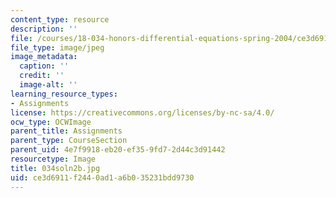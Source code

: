 ```yaml
---
content_type: resource
description: ''
file: /courses/18-034-honors-differential-equations-spring-2004/ce3d6911f2440ad1a6b035231bdd9730_034soln2b.jpg
file_type: image/jpeg
image_metadata:
  caption: ''
  credit: ''
  image-alt: ''
learning_resource_types:
- Assignments
license: https://creativecommons.org/licenses/by-nc-sa/4.0/
ocw_type: OCWImage
parent_title: Assignments
parent_type: CourseSection
parent_uid: 4e7f9918-eb20-ef35-9fd7-2d44c3d91442
resourcetype: Image
title: 034soln2b.jpg
uid: ce3d6911-f244-0ad1-a6b0-35231bdd9730
---
```


